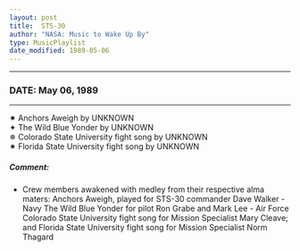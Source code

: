 ```yaml
---
layout: post
title:  STS-30
author: "NASA: Music to Wake Up By"
type: MusicPlaylist
date_modified: 1989-05-06
---
```


----
### DATE: May 06, 1989
----
✷ Anchors Aweigh by UNKNOWN  &nbsp;<br />✦ The Wild Blue Yonder by UNKNOWN  &nbsp;<br />✵ Colorado State University fight song by UNKNOWN  &nbsp;<br />✷ Florida State University fight song by UNKNOWN

##### Comment:
* Crew members awakened with medley from their respective alma maters: Anchors Aweigh, played for STS-30 commander Dave Walker - Navy The Wild Blue Yonder for pilot Ron Grabe and Mark Lee - Air Force Colorado State University fight song for Mission Specialist Mary Cleave; and Florida State University fight song for Mission Specialist Norm Thagard

